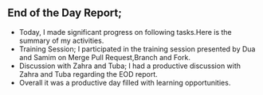 ## End of the Day Report;
- Today, I made significant progress on following tasks.Here is the summary of my activities.
- Training Session; I participated in the training session presented by Dua and Samim on Merge Pull Request,Branch and Fork.
- Discussion with Zahra and Tuba; I had a productive discussion with Zahra and Tuba regarding the EOD report.
- Overall it was a productive day filled with learning opportunities.
